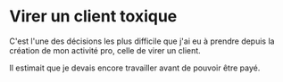 # Virer un client toxique

C'est l'une des décisions les plus difficile que j'ai eu à prendre depuis la création de mon activité pro, celle de virer un client.

Il estimait que je devais encore travailler avant de pouvoir être payé.